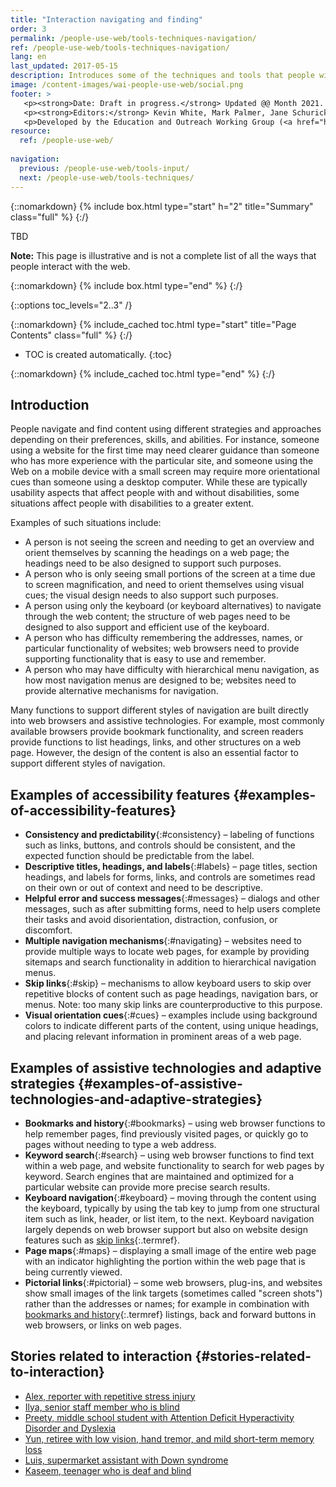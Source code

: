 ```yaml
---
title: "Interaction navigating and finding"
order: 3
permalink: /people-use-web/tools-techniques-navigation/
ref: /people-use-web/tools-techniques-navigation/
lang: en
last_updated: 2017-05-15
description: Introduces some of the techniques and tools that people with disabilities use to interact with the web — web browser settings, text-to-speech, voice recognition, and many more.
image: /content-images/wai-people-use-web/social.png
footer: >
   <p><strong>Date: Draft in progress.</strong> Updated @@ Month 2021. First published Month 20@@. CHANGELOG.</p>
   <p><strong>Editors:</strong> Kevin White, Mark Palmer, Jane Schurick, and <a href="https://www.w3.org/People/shadi/">Shadi Abou_Zahra</a>.  <strong>Contributors:</strong> @@name, @@name, and <a href="https://www.w3.org/groups/wg/eowg/participants">participants of EOWG</a>. ACKNOWLEDGEMENTS lists past editors and additional contributors.</p>
   <p>Developed by the Education and Outreach Working Group (<a href="http://www.w3.org/WAI/EO/">EOWG</a>). Previously developed with the <a href="https://www.w3.org/WAI/EO/2008/wai-age-tf">WAI-AGE Task Force</a>, with support of the <a href="https://www.w3.org/WAI/WAI-AGE/">WAI-AGE Project</a>.</p>
resource:
  ref: /people-use-web/
  
navigation:
  previous: /people-use-web/tools-input/
  next: /people-use-web/tools-techniques/
---
```


{::nomarkdown}
{% include box.html type="start" h="2" title="Summary" class="full" %}
{:/}

TBD

**Note:** This page is illustrative and is not a complete list of all the ways that people interact with the web.

{::nomarkdown}
{% include box.html type="end" %}
{:/}


{::options toc_levels="2..3" /}

{::nomarkdown}
{% include_cached toc.html type="start" title="Page Contents" class="full" %}
{:/}

-   TOC is created automatically.
{:toc}

{::nomarkdown}
{% include_cached toc.html type="end" %}
{:/}

## Introduction

People navigate and find content using different strategies and approaches depending on their preferences, skills, and abilities. For instance, someone using a website for the first time may need clearer guidance than someone who has more experience with the particular site, and someone using the Web on a mobile device with a small screen may require more orientational cues than someone using a desktop computer. While these are typically usability aspects that affect people with and without disabilities, some situations affect people with disabilities to a greater extent.

Examples of such situations include:

- A person is not seeing the screen and needing to get an overview and orient themselves by scanning the headings on a web page; the headings need to be also designed to support such purposes.
- A person who is only seeing small portions of the screen at a time due to screen magnification, and need to orient themselves using visual cues; the visual design needs to also support such purposes.
- A person using only the keyboard (or keyboard alternatives) to navigate through the web content; the structure of web pages need to be designed to also support and efficient use of the keyboard.
- A person who has difficulty remembering the addresses, names, or particular functionality of websites; web browsers need to provide supporting functionality that is easy to use and remember.
- A person who may have difficulty with hierarchical menu navigation, as how most navigation menus are designed to be; websites need to provide alternative mechanisms for navigation.

Many functions to support different styles of navigation are built directly into web browsers and assistive technologies. For example, most commonly available browsers provide bookmark functionality, and screen readers provide functions to list headings, links, and other structures on a web page. However, the design of the content is also an essential factor to support different styles of navigation.

## Examples of accessibility features {#examples-of-accessibility-features}

- **Consistency and predictability**{:#consistency} – labeling of functions such as links, buttons, and controls should be consistent, and the expected function should be predictable from the label.
- **Descriptive titles, headings, and labels**{:#labels} – page titles, section headings, and labels for forms, links, and controls are sometimes read on their own or out of context and need to be descriptive.
- **Helpful error and success messages**{:#messages} – dialogs and other messages, such as after submitting forms, need to help users complete their tasks and avoid disorientation, distraction, confusion, or discomfort.
- **Multiple navigation mechanisms**{:#navigating} – websites need to provide multiple ways to locate web pages, for example by providing sitemaps and search functionality in addition to hierarchical navigation menus.
- **Skip links**{:#skip} – mechanisms to allow keyboard users to skip over repetitive blocks of content such as page headings, navigation bars, or menus. Note: too many skip links are counterproductive to this purpose.
- **Visual orientation cues**{:#cues} – examples include using background colors to indicate different parts of the content, using unique headings, and placing relevant information in prominent areas of a web page.

## Examples of assistive technologies and adaptive strategies {#examples-of-assistive-technologies-and-adaptive-strategies}

- **Bookmarks and history**{:#bookmarks} – using web browser functions to help remember pages, find previously visited pages, or quickly go to pages without needing to type a web address.
- **Keyword search**{:#search} – using web browser functions to find text within a web page, and website functionality to search for web pages by keyword. Search engines that are maintained and optimized for a particular website can provide more precise search results.
- **Keyboard navigation**{:#keyboard} – moving through the content using the keyboard, typically by using the tab key to jump from one structural item such as link, header, or list item, to the next. Keyboard navigation largely depends on web browser support but also on website design features such as [skip links](#skip){:.termref}.
- **Page maps**{:#maps} – displaying a small image of the entire web page with an indicator highlighting the portion within the web page that is being currently viewed.
- **Pictorial links**{:#pictorial} – some web browsers, plug-ins, and websites show small images of the link targets (sometimes called "screen shots") rather than the addresses or names; for example in combination with [bookmarks and history](#bookmarks){:.termref} listings, back and forward buttons in web browsers, or links on web pages.

## Stories related to interaction {#stories-related-to-interaction}

- [Alex, reporter with repetitive stress injury](/people-use-web/user-stories/#reporter)
- [Ilya, senior staff member who is blind](/people-use-web/user-stories/#accountant)
- [Preety, middle school student with Attention Deficit Hyperactivity Disorder and Dyslexia](/people-use-web/user-stories/#classroomstudent)
- [Yun, retiree with low vision, hand tremor, and mild short-term memory loss](/people-use-web/user-stories/#retiree)
- [Luis, supermarket assistant with Down syndrome](/people-use-web/user-stories/#supermarketassistant)
- [Kaseem, teenager who is deaf and blind](/people-use-web/user-stories/#teenager)